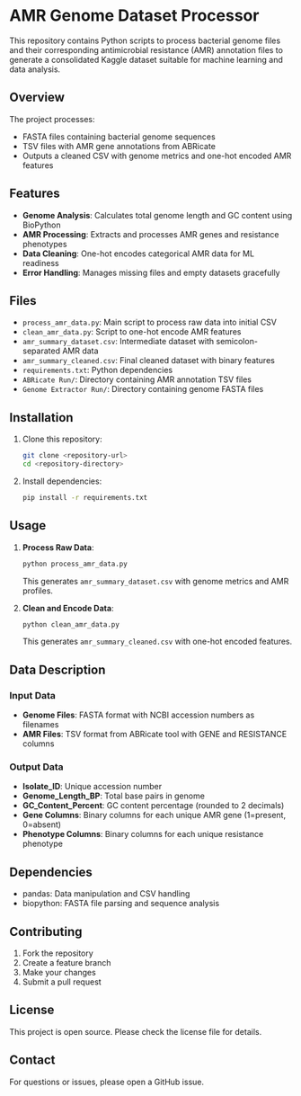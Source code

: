 # AMR Genome Dataset Processor

This repository contains Python scripts to process bacterial genome files and their corresponding antimicrobial resistance (AMR) annotation files to generate a consolidated Kaggle dataset suitable for machine learning and data analysis.

## Overview

The project processes:
- FASTA files containing bacterial genome sequences
- TSV files with AMR gene annotations from ABRicate
- Outputs a cleaned CSV with genome metrics and one-hot encoded AMR features

## Features

- **Genome Analysis**: Calculates total genome length and GC content using BioPython
- **AMR Processing**: Extracts and processes AMR genes and resistance phenotypes
- **Data Cleaning**: One-hot encodes categorical AMR data for ML readiness
- **Error Handling**: Manages missing files and empty datasets gracefully

## Files

- `process_amr_data.py`: Main script to process raw data into initial CSV
- `clean_amr_data.py`: Script to one-hot encode AMR features
- `amr_summary_dataset.csv`: Intermediate dataset with semicolon-separated AMR data
- `amr_summary_cleaned.csv`: Final cleaned dataset with binary features
- `requirements.txt`: Python dependencies
- `ABRicate Run/`: Directory containing AMR annotation TSV files
- `Genome Extractor Run/`: Directory containing genome FASTA files

## Installation

1. Clone this repository:
   ```bash
   git clone <repository-url>
   cd <repository-directory>
   ```

2. Install dependencies:
   ```bash
   pip install -r requirements.txt
   ```

## Usage

1. **Process Raw Data**:
   ```bash
   python process_amr_data.py
   ```
   This generates `amr_summary_dataset.csv` with genome metrics and AMR profiles.

2. **Clean and Encode Data**:
   ```bash
   python clean_amr_data.py
   ```
   This generates `amr_summary_cleaned.csv` with one-hot encoded features.

## Data Description

### Input Data
- **Genome Files**: FASTA format with NCBI accession numbers as filenames
- **AMR Files**: TSV format from ABRicate tool with GENE and RESISTANCE columns

### Output Data
- **Isolate_ID**: Unique accession number
- **Genome_Length_BP**: Total base pairs in genome
- **GC_Content_Percent**: GC content percentage (rounded to 2 decimals)
- **Gene Columns**: Binary columns for each unique AMR gene (1=present, 0=absent)
- **Phenotype Columns**: Binary columns for each unique resistance phenotype

## Dependencies

- pandas: Data manipulation and CSV handling
- biopython: FASTA file parsing and sequence analysis

## Contributing

1. Fork the repository
2. Create a feature branch
3. Make your changes
4. Submit a pull request

## License

This project is open source. Please check the license file for details.

## Contact


For questions or issues, please open a GitHub issue.
